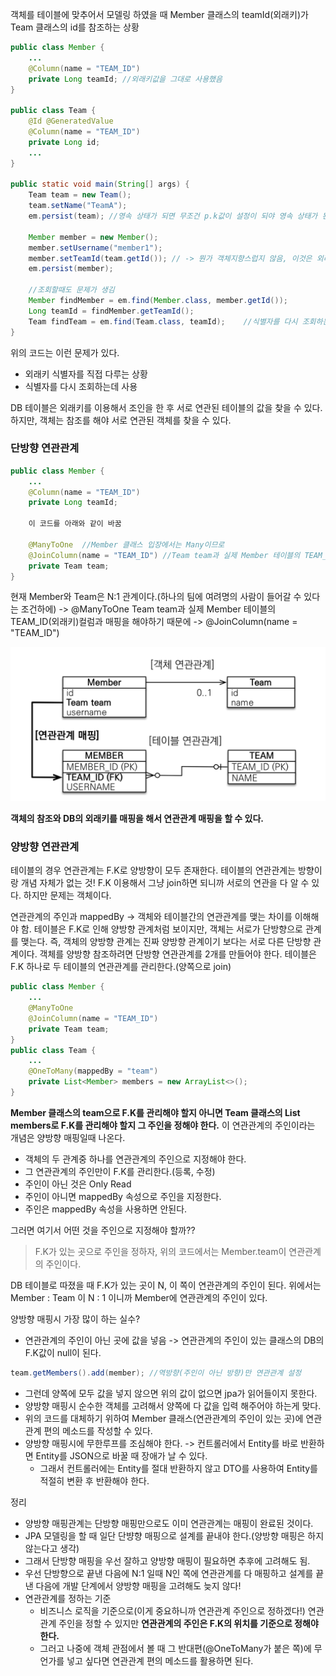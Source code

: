 객체를 테이블에 맞추어서 모델링 하였을 때 Member 클래스의 teamId(외래키)가 Team 클래스의 id를 참조하는 상황
```java
public class Member {
    ...
    @Column(name = "TEAM_ID")
    private Long teamId; //외래키값을 그대로 사용했음   
}

public class Team {
    @Id @GeneratedValue
    @Column(name = "TEAM_ID")
    private Long id;
    ...
}

public static void main(String[] args) {
    Team team = new Team();
    team.setName("TeamA");
    em.persist(team); //영속 상태가 되면 무조건 p.k값이 설정이 되야 영속 상태가 된다.

    Member member = new Member();
    member.setUsername("member1");
    member.setTeamId(team.getId()); // -> 뭔가 객체지향스럽지 않음, 이것은 외래키 식별자를 직접 다루는 상황
    em.persist(member);

    //조회할때도 문제가 생김
    Member findMember = em.find(Member.class, member.getId());
    Long teamId = findMember.getTeamId();
    Team findTeam = em.find(Team.class, teamId);    //식별자를 다시 조회하는데 사용하는 문제
}
```
위의 코드는 이런 문제가 있다.
- 외래키 식별자를 직접 다루는 상황
- 식별자를 다시 조회하는데 사용

DB 테이블은 외래키를 이용해서 조인을 한 후 서로 연관된 테이블의 값을 찾을 수 있다.
하지만, 객체는 참조를 해야 서로 연관된 객체를 찾을 수 있다. 

### 단방향 연관관계

```java
public class Member {
    ...
    @Column(name = "TEAM_ID")
    private Long teamId;

    이 코드를 아래와 같이 바꿈

    @ManyToOne  //Member 클래스 입장에서는 Many이므로 
    @JoinColumn(name = "TEAM_ID") //Team team과 실제 Member 테이블의 TEAM_ID(외래키)컬럼과 매핑을 해야하기 때문에  
    private Team team;
}
```

현재 Member와 Team은 N:1 관계이다.(하나의 팀에 여려명의 사람이 들어갈 수 있다는 조건하에) -> @ManyToOne
Team team과 실제 Member 테이블의 TEAM_ID(외래키)컬럼과 매핑을 해야하기 때문에 -> @JoinColumn(name = "TEAM_ID")

![img.png](img/img.png)

**객체의 참조와 DB의 외래키를 매핑을 해서 연관관계 매핑을 할 수 있다.**

### 양방향 연관관계

테이블의 경우 연관관계는 F.K로 양방향이 모두 존재한다. 테이블의 연관관계는 방향이랑 개념 자체가 없는 것!
F.K 이용해서 그냥 join하면 되니까 서로의 연관을 다 알 수 있다. 하지만 문제는 객체이다.

연관관계의 주인과 mappedBy -> 객체와 테이블간의 연관관계를 맺는 차이를 이해해야 함. 테이블은 F.K로 인해 양방향 관계처럼 보이지만,
객체는 서로가 단방향으로 관계를 맺는다. 즉, 객체의 양방향 관계는 진짜 양방향 관계이기 보다는 서로 다른 단방향 관계이다.
객체를 양방향 참조하려면 단방향 연관관계를 2개를 만들어야 한다. 테이블은 F.K 하나로 두 테이블의 연관관계를 관리한다.(양쪽으로 join)

```java
public class Member {
    ...
    @ManyToOne
    @JoinColumn(name = "TEAM_ID")
    private Team team;
}
public class Team {
    ...
    @OneToMany(mappedBy = "team")
    private List<Member> members = new ArrayList<>();
}
```
**Member 클래스의 team으로 F.K를 관리해야 할지 아니면 Team 클래스의 List members로 F.K를 관리해야 할지 그 주인을 정해야 한다.**
이 연관관계의 주인이라는 개념은 양방향 매핑일때 나온다.
- 객체의 두 관계중 하나를 연관관계의 주인으로 지정해야 한다.
- 그 연관관계의 주인만이 F.K를 관리한다.(등록, 수정)
- 주인이 아닌 것은 Only Read
- 주인이 아니면 mappedBy 속성으로 주인을 지정한다.
- 주인은 mappedBy 속성을 사용하면 안된다.

그러면 여기서 어떤 것을 주인으로 지정해야 할까??
> F.K가 있는 곳으로 주인을 정하자, 위의 코드에서는 Member.team이 연관관계의 주인이다.

DB 테이블로 따졌을 때 F.K가 있는 곳이 N, 이 쪽이 연관관계의 주인이 된다. 위에서는 Member : Team 이 N : 1 이니까 Member에 연관관계의 주인이 있다.

양방향 매핑시 가장 많이 하는 실수?

- 연관관계의 주인이 아닌 곳에 값을 넣음 -> 연관관계의 주인이 있는 클래스의 DB의 F.K값이 null이 된다.
```java
team.getMembers().add(member); //역방향(주인이 아닌 방향)만 연관관계 설정
```
- 그런데 양쪽에 모두 값을 넣지 않으면 위의 값이 없으면 jpa가 읽어들이지 못한다.
- 양방향 매핑시 순수한 객체를 고려해서 양쪽에 다 값을 입력 해주어야 하는게 맞다.
- 위의 코드를 대체하기 위하여 Member 클래스(연관관계의 주인이 있는 곳)에 연관관계 편의 메소드를 작성할 수 있다.
- 양방향 매핑시에 무한루프를 조심해야 한다. -> 컨트롤러에서 Entity를 바로 반환하면 Entity를 JSON으로 바꿀 때 장애가 날 수 있다.
  - 그래서 컨트롤러에는 Entity를 절대 반환하지 않고 DTO를 사용하여 Entity를 적절히 변환 후 반환해야 한다.

정리
- 양방향 매핑관계는 단방향 매핑만으로도 이미 연관관계는 매핑이 완료된 것이다.
- JPA 모델링을 할 때 일단 단뱡향 매핑으로 설계를 끝내야 한다.(양방향 매핑은 하지 않는다고 생각)
- 그래서 단방향 매핑을 우선 잘하고 양방향 매핑이 필요하면 추후에 고려해도 됨.
- 우선 단방향으로 끝낸 다음에 N:1 일때 N인 쪽에 연관관계를 다 매핑하고 설계를 끝낸 다음에 개발 단계에서 양방향 매핑을 고려해도 늦지 않다!
- 연관관계를 정하는 기준
  - 비즈니스 로직을 기준으로(이게 중요하니까 연관관계 주인으로 정하겠다!) 연관관계 주인을 정할 수 있지만 
  **연관관계의 주인은 F.K의 위치를 기준으로 정해야 한다.**
  - 그러고 나중에 객체 관점에서 볼 때 그 반대편(@OneToMany가 붙은 쪽)에 무언가를 넣고 싶다면 연관관계 편의 메소드를 활용하면 된다.
  









